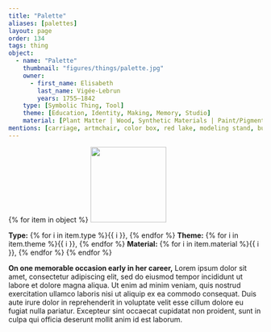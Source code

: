 ```yaml
---
title: "Palette"
aliases: [palettes]
layout: page
order: 134
tags: thing
object:
  - name: "Palette"
    thumbnail: "figures/things/palette.jpg"
    owner:
      - first_name: Elisabeth
        last_name: Vigée-Lebrun
        years: 1755–1842
    type: [Symbolic Thing, Tool]
    theme: [Education, Identity, Making, Memory, Studio]
    material: [Plant Matter | Wood, Synthetic Materials | Paint/Pigment]
mentions: [carriage, artmchair, color box, red lake, modeling stand, burin, sketchbook, decoration, relic, bed, table]
---
```


{% for item in object %}
<img src="/_assets/images/{{ item.thumbnail }}" width="150"/>

**Type:** {% for i in item.type %}{{ i }}, {% endfor %}
**Theme:** {% for i in item.theme %}{{ i }}, {% endfor %}
**Material:** {% for i in item.material %}{{ i }}, {% endfor %}
{% endfor %}

**On one memorable occasion early in her career,** Lorem ipsum dolor sit amet, consectetur adipiscing elit, sed do eiusmod tempor incididunt ut labore et dolore magna aliqua. Ut enim ad minim veniam, quis nostrud exercitation ullamco laboris nisi ut aliquip ex ea commodo consequat. Duis aute irure dolor in reprehenderit in voluptate velit esse cillum dolore eu fugiat nulla pariatur. Excepteur sint occaecat cupidatat non proident, sunt in culpa qui officia deserunt mollit anim id est laborum.